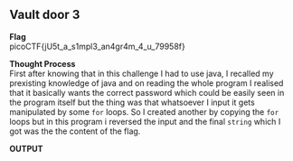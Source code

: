 ## Vault door 3

**Flag**   
picoCTF{jU5t_a_s1mpl3_an4gr4m_4_u_79958f}

**Thought Process**   
First after knowing that in this challenge I had to use java, I recalled my prexisting knowledge of java and on reading the whole program I realised that it 
basically wants the correct password which could be easily seen in the program itself but the thing was that whatsoever I input it gets manipulated by some
`for` loops. So I created another by copying the `for` loops but in this program i reversed the input and the final `string` which I got was the the content
of the flag.

**OUTPUT**      
```

```